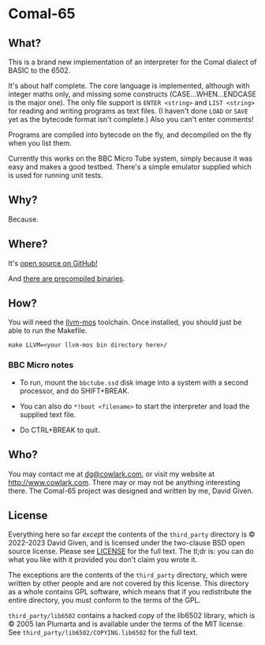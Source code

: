 Comal-65
========

What?
-----

This is a brand new implementation of an interpreter for the Comal dialect of
BASIC to the 6502.

It's about half complete. The core language is implemented, although with
integer maths only, and missing some constructs (CASE...WHEN...ENDCASE is the
major one). The only file support is `ENTER <string>` and `LIST <string>` for
reading and writing programs as text files. (I haven't done `LOAD` or `SAVE` yet
as the bytecode format isn't complete.) Also you can't enter comments!

Programs are compiled into bytecode on the fly, and decompiled on the fly when
you list them.

Currently this works on the BBC Micro Tube system, simply because it was easy
and makes a good testbed. There's a simple emulator supplied which is used for
running unit tests.


Why?
----

Because.


Where?
------

It's [open source on GitHub!](https://github.com/davidgiven/comal65)

And [there are precompiled
binaries](https://github.com/davidgiven/comal65/releases/tag/dev).

How?
----

You will need the [llvm-mos](https://llvm-mos.org) toolchain.  Once installed,
you should just be able to run the Makefile.

    make LLVM=<your llvm-mos bin directory here>/

### BBC Micro notes

  - To run, mount the `bbctube.ssd` disk image into a system with a second
  processor, and do SHIFT+BREAK.
  
  - You can also do `*!boot <filename>` to start the interpreter and load the
  supplied text file.
  
  - Do CTRL+BREAK to quit.
  

Who?
----

You may contact me at dg@cowlark.com, or visit my website at
http://www.cowlark.com.  There may or may not be anything interesting there.
The Comal-65 project was designed and written by me, David Given. 


License
-------

Everything here so far _except_ the contents of the `third_party` directory is
© 2022-2023 David Given, and is licensed under the two-clause BSD open source
license. Please see [LICENSE](LICENSE) for the full text. The tl;dr is: you can
do what you like with it provided you don't claim you wrote it.

The exceptions are the contents of the `third_party` directory, which were
written by other people and are not covered by this license. This directory as
a whole contains GPL software, which means that if you redistribute the entire
directory, you must conform to the terms of the GPL.

`third_party/lib6502` contains a hacked copy of the lib6502 library, which is ©
2005 Ian Plumarta and is available under the terms of the MIT license. See
`third_party/lib6502/COPYING.lib6502` for the full text.

